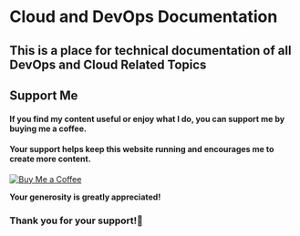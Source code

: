 # Cloud and DevOps Documentation

## This is a place for technical documentation of all DevOps and Cloud Related Topics

## Support Me

#### If you find my content useful or enjoy what I do, you can support me by buying me a coffee.

#### Your support helps keep this website running and encourages me to create more content.

[![Buy Me a Coffee](https://www.buymeacoffee.com/assets/img/custom_images/orange_img.png)](https://www.buymeacoffee.com/sawanchokso)

**Your generosity is greatly appreciated!**

### **Thank you for your support!💚**
